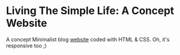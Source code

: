 # Living The Simple Life: A Concept Website
A concept Minimalist blog [website](https://akhillochen.github.io/Living-The-Simple-Life-Concept-Website/website/) coded with HTML & CSS. Oh, it's responsive too ;)
